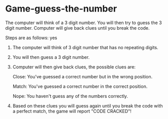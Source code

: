 # Game-guess-the-number
The computer will think of a 3 digit number. 
You will then try to guess the 3 digit number. 
Computer will give back clues until you break the code.

Steps are as follows:
yes

1. The computer will think of 3 digit number that has no repeating digits.

2. You will then guess a 3 digit number.

3. Computer will then give back clues, the possible clues are:

   Close: You've guessed a correct number but in the wrong position.
   
   Match: You've guessed a correct number in the correct position.
   
   Nope: You haven't guess any of the numbers correctly.

4. Based on these clues you will guess again until you break the code with a perfect match, the game will report "CODE CRACKED"!



